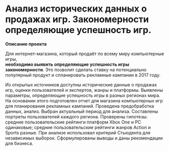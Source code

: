 # Анализ исторических данных о продажах игр. Закономерности определяющие успешность игр. 
**Описание проекта**

Для интернет-магазина, который продаёт по всему миру компьютерные игры,
<br>**необходимо выявить определяющие успешность игры закономерности**. Это позволит сделать ставку на потенциально популярный продукт и спланировать рекламные кампании в 2017 году. 

Из открытых источников доступны исторические данные о продажах игр, оценки пользователей и экспертов, жанры и платформы. 
Выявлены параметры, определяющие успешность игры в разных регионах мира. На
основании этого подготовлен отчет для магазина компьютерных игр для планирования
рекламных кампаний. Проведена предобработка данных, анализ. Выбран актуальный
период для анализа. Составлены портреты пользователей каждого региона. Проверены
гипотезы: средние пользовательские рейтинги платформ Xbox One и PC одинаковые;
средние пользовательские рейтинги жанров Action и Sports разные. При анализе использовал критерий Стьюдента для независимых выборок.
Сформулированы выводы и даны рекомендации для бизнеса. 
